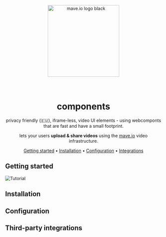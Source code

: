 <div align="center">
<br />
<br />
<p style="padding: 8px 0;">
  <a href="https://mave.io">
    <img src="https://mave.io/images/logo.svg" alt="mave.io logo black" style="width: 230px;">
  </a>
</p>
<br />

# components

privacy friendly (🇪🇺), iframe-less, video UI elements - using webcomponts that are fast and have a small footprint.

lets your users **upload & share videos** using the [mave.io](https://mave.io) video infrastructure.

[Getting started](#getting-started) •
[Installation](#installation) •
[Configuration](#configuration) •
[Integrations](#third-party-integrations)

</div>

## Getting started

![Tutorial][tutorial]

## Installation

## Configuration

## Third-party integrations

[tutorial]: docs/tutorial.webp
